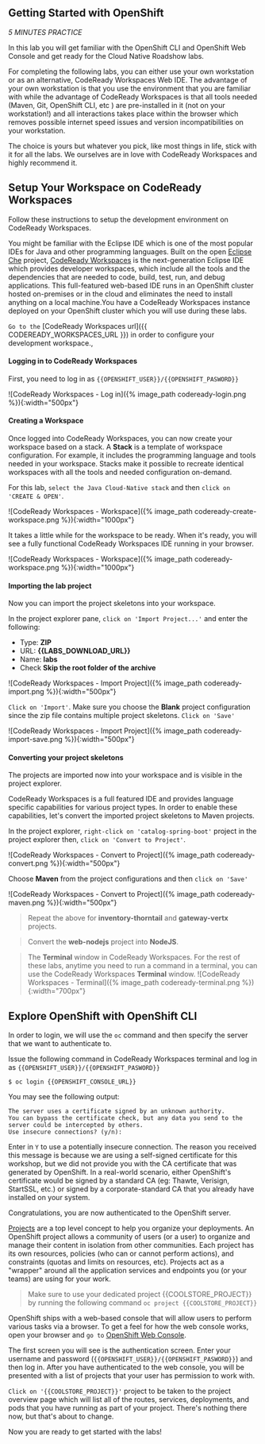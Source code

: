 ## Getting Started with OpenShift

*5 MINUTES PRACTICE*

In this lab you will get familiar with the OpenShift CLI and OpenShift Web Console 
and get ready for the Cloud Native Roadshow labs.

For completing the following labs, you can either use your own workstation or as an 
alternative, CodeReady Workspaces Web IDE. The advantage of your own workstation is that you use the 
environment that you are familiar with while the advantage of CodeReady Workspaces is that all 
tools needed (Maven, Git, OpenShift CLI, etc ) are pre-installed in it (not on your workstation!) and all interactions 
takes place within the browser which removes possible internet speed issues and version incompatibilities 
on your workstation.

The choice is yours but whatever you pick, like most things in life, stick with it for all the labs. We 
ourselves are in love with CodeReady Workspaces and highly recommend it.

## Setup Your Workspace on CodeReady Workspaces

Follow these instructions to setup the development environment on CodeReady Workspaces. 

You might be familiar with the Eclipse IDE which is one of the most popular IDEs for Java and other programming languages. Built on the open [Eclipse Che](https://www.eclipse.org/che/) project, [CodeReady Workspaces](https://developers.redhat.com/products/codeready-workspaces/overview/) is the next-generation Eclipse IDE which provides developer workspaces, which include all the tools and the dependencies that are needed to code, build, test, run, and debug applications. This full-featured web-based IDE runs in an OpenShift cluster hosted on-premises or in the cloud and eliminates the need to install anything on a local machine.You have a CodeReady Workspaces instance deployed on your OpenShift cluster which you will use during these labs.

`Go to the` [CodeReady Workspaces url]({{ CODEREADY_WORKSPACES_URL }}) in order to configure your development workspace.,

#### Logging in to CodeReady Workspaces
First, you need to log in as `{{OPENSHIFT_USER}}/{{OPENSHIFT_PASWORD}}`

![CodeReady Workspaces - Log in]({% image_path codeready-login.png %}){:width="500px"}

#### Creating a Workspace
Once logged into CodeReady Workspaces, you can now create your workspace based on a stack. A 
**Stack** is a template of workspace configuration. For example, it includes the programming language and tools needed
in your workspace. Stacks make it possible to recreate identical workspaces with all the tools and needed configuration
on-demand. 

For this lab, `select the Java Cloud-Native stack` and then `click on 'CREATE & OPEN'`. 

![CodeReady Workspaces - Workspace]({% image_path codeready-create-workspace.png %}){:width="1000px"}

It takes a little while for the workspace to be ready. When it's ready, you will see a fully functional CodeReady Workspaces IDE running in your browser.

![CodeReady Workspaces - Workspace]({% image_path codeready-workspace.png %}){:width="1000px"}

#### Importing the lab project
Now you can import the project skeletons into your workspace.

In the project explorer pane, `click on 'Import Project...'` and enter the following:

  * Type: **ZIP**
  * URL: **{{LABS_DOWNLOAD_URL}}**
  * Name: **labs**
  * Check **Skip the root folder of the archive**

![CodeReady Workspaces - Import Project]({% image_path codeready-import.png %}){:width="500px"}

`Click on 'Import'`. Make sure you choose the **Blank** project configuration since the zip file contains multiple 
project skeletons. `Click on 'Save'`

![CodeReady Workspaces - Import Project]({% image_path codeready-import-save.png %}){:width="500px"}

#### Converting your project skeletons
The projects are imported now into your workspace and is visible in the project explorer.

CodeReady Workspaces is a full featured IDE and provides language specific capabilities for various project types. In order to 
enable these capabilities, let's convert the imported project skeletons to Maven projects. 

In the project explorer, `right-click on 'catalog-spring-boot'` project in the project explorer then, `click on 'Convert to Project'`.

![CodeReady Workspaces - Convert to Project]({% image_path codeready-convert.png %}){:width="500px"}

Choose **Maven** from the project configurations and then `click on 'Save'`

![CodeReady Workspaces - Convert to Project]({% image_path codeready-maven.png %}){:width="500px"}

> Repeat the above for **inventory-thorntail** and **gateway-vertx** projects.

> Convert the **web-nodejs** project into **NodeJS**.

> The **Terminal** window in CodeReady Workspaces. For the rest of these labs, anytime you need to run a command in a terminal, you can use the CodeReady Workspaces **Terminal** window.
> ![CodeReady Workspaces - Terminal]({% image_path codeready-terminal.png %}){:width="700px"}

## Explore OpenShift with OpenShift CLI

In order to login, we will use the `oc` command and then specify the server that we
want to authenticate to.

Issue the following command in CodeReady Workspaces terminal and log in as `{{OPENSHIFT_USER}}/{{OPENSHIFT_PASWORD}}`

~~~shell
$ oc login {{OPENSHIFT_CONSOLE_URL}}
~~~

You may see the following output:

~~~shell
The server uses a certificate signed by an unknown authority.
You can bypass the certificate check, but any data you send to the server could be intercepted by others.
Use insecure connections? (y/n):
~~~

Enter in `Y` to use a potentially insecure connection.  The reason you received
this message is because we are using a self-signed certificate for this
workshop, but we did not provide you with the CA certificate that was generated
by OpenShift. In a real-world scenario, either OpenShift's certificate would be
signed by a standard CA (eg: Thawte, Verisign, StartSSL, etc.) or signed by a
corporate-standard CA that you already have installed on your system.

Congratulations, you are now authenticated to the OpenShift server.

[Projects]({{OPENSHIFT_DOCS_BASE}}/architecture/core_concepts/projects_and_users.html#projects) 
are a top level concept to help you organize your deployments. An
OpenShift project allows a community of users (or a user) to organize and manage
their content in isolation from other communities. Each project has its own
resources, policies (who can or cannot perform actions), and constraints (quotas
and limits on resources, etc). Projects act as a "wrapper" around all the
application services and endpoints you (or your teams) are using for your work.

 > Make sure to use your dedicated project {{COOLSTORE_PROJECT}} by running the following command `oc project {{COOLSTORE_PROJECT}}`

OpenShift ships with a web-based console that will allow users to
perform various tasks via a browser.  To get a feel for how the web console
works, open your browser and `go to` [OpenShift Web Console]({{OPENSHIFT_CONSOLE_URL}}).


The first screen you will see is the authentication screen. Enter your username and password (`{{OPENSHIFT_USER}}/{{OPENSHIFT_PASWORD}}`) and 
then log in. After you have authenticated to the web console, you will be presented with a
list of projects that your user has permission to work with. 

`Click on '{{COOLSTORE_PROJECT}}'` project to be taken to the project overview page
which will list all of the routes, services, deployments, and pods that you have
running as part of your project. There's nothing there now, but that's about to
change.

Now you are ready to get started with the labs!
